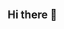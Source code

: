 ## Hi there 👋

<!--
**IsabelLina2023/IsabelLina2023** is a ✨ _special_ ✨ repository because its `README.md` (this file) appears on your GitHub profile.

- 🌱 I’m currently learning Javascript, CSS y HTML in a DesafioLatam Bootcamp and for my own
####Where to find me
-[Twitter]
-[YouTube]
-[Linkedin] (www.linkedin.com/in/isabel-rojas-gonzález-59a47a317) 
